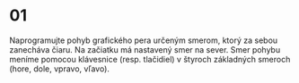 # 01
Naprogramujte pohyb grafického pera určeným smerom, ktorý za sebou zanecháva čiaru. Na začiatku má nastavený smer na sever. Smer pohybu meníme pomocou klávesnice (resp. tlačidiel) v štyroch základných smeroch (hore, dole, vpravo, vľavo).